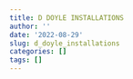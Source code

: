 ```yaml
---
title: D DOYLE INSTALLATIONS
author: ''
date: '2022-08-29'
slug: d_doyle_installations
categories: []
tags: []
---
```

